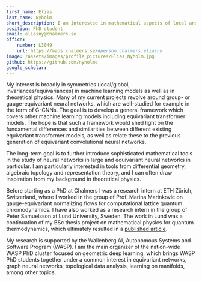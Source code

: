 ```yaml
---
first_name: Elias
last_name: Nyholm
short_description: I am interested in mathematical aspects of local and global symmetries in neural networks, currently with a focus on transformers and their equivariant counterparts.
position: PhD student
email: eliasny@chalmers.se
office:
    number: L3049
    url: https://maps.chalmers.se/#person:chalmers:eliasny
image: /assets/images/profile_pictures/Elias_Nyholm.jpg
github: https://github.com/nyholme
google_scholar:
---
```

My interest is broadly in symmetries (local/global, invariances/equivariances) in machine learning models as well as in theoretical physics.
Many of my current projects revolve around group- or gauge-equivariant neural networks, which are well-studied for example in the form of G-CNNs.
The goal is to develop a general framework which covers other machine learning models including equivariant transformer models.
The hope is that such a framework would shed light on the fundamental differences and similarities between different existing equivariant transformer models, as well as relate these to the previous generation of equivariant convolutional neural networks.

The long-term goal is to further introduce sophisticated mathematical tools in the study of neural networks in large and equivariant neural networks in particular.
I am particularly interested in tools from differential geometry, algebraic topology and representation theory, and I can often draw inspiration from my background in theoretical physics.

Before starting as a PhD at Chalmers I was a research intern at ETH Zürich, Switzerland, where I worked in the group of Prof. Marina Marinkovic on gauge-equivariant normalizing flows for computational lattice quantum chromodynamics.
I have also worked as a research intern in the group of Peter Samuelsson at Lund University, Sweden.
The work in Lund was a continuation of my BSc thesis project on mathematical physics for quantum thermodynamics, which ultimately resulted in a [published article](https://journals.aps.org/prresearch/abstract/10.1103/PhysRevResearch.5.023155).

My research is supported by the Wallenberg AI, Autonomous Systems and Software Program (WASP).
I am the main organizer of the nation-wide WASP PhD cluster focused on geometric deep learning, which brings WASP PhD students together under a common interest in equivariant networks, graph neural networks, topological data analysis, learning on manifolds, among other topics.
